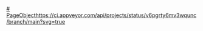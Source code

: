[# PageObject](https://ci.appveyor.com/api/projects/status/v6pgrty6mv3wqunc/branch/main?svg=true)https://ci.appveyor.com/api/projects/status/v6pgrty6mv3wqunc/branch/main?svg=true
